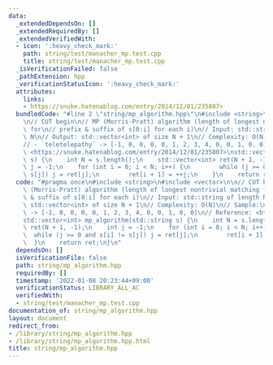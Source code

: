 ```yaml
---
data:
  _extendedDependsOn: []
  _extendedRequiredBy: []
  _extendedVerifiedWith:
  - icon: ':heavy_check_mark:'
    path: string/test/manacher_mp.test.cpp
    title: string/test/manacher_mp.test.cpp
  _isVerificationFailed: false
  _pathExtension: hpp
  _verificationStatusIcon: ':heavy_check_mark:'
  attributes:
    links:
    - https://snuke.hatenablog.com/entry/2014/12/01/235807>
  bundledCode: "#line 2 \"string/mp_algorithm.hpp\"\n#include <string>\n#include <vector>\n\
    \n// CUT begin\n// MP (Morris-Pratt) algorithm (length of longest nontrivial matching\
    \ for\n// prefix & suffix of s[0:i] for each i)\n// Input: std::string of length\
    \ N\n// Output: std::vector<int> of size N + 1\n// Complexity: O(N)\n// Sample:\n\
    // - `teletelepathy` -> [-1, 0, 0, 0, 0, 1, 2, 3, 4, 0, 0, 1, 0, 0]\n// Reference:\
    \ <https://snuke.hatenablog.com/entry/2014/12/01/235807>\nstd::vector<int> mp_algorithm(std::string\
    \ s) {\n    int N = s.length();\n    std::vector<int> ret(N + 1, -1);\n    int\
    \ j = -1;\n    for (int i = 0; i < N; i++) {\n        while (j >= 0 and s[i] !=\
    \ s[j]) j = ret[j];\n        ret[i + 1] = ++j;\n    }\n    return ret;\n}\n"
  code: "#pragma once\n#include <string>\n#include <vector>\n\n// CUT begin\n// MP\
    \ (Morris-Pratt) algorithm (length of longest nontrivial matching for\n// prefix\
    \ & suffix of s[0:i] for each i)\n// Input: std::string of length N\n// Output:\
    \ std::vector<int> of size N + 1\n// Complexity: O(N)\n// Sample:\n// - `teletelepathy`\
    \ -> [-1, 0, 0, 0, 0, 1, 2, 3, 4, 0, 0, 1, 0, 0]\n// Reference: <https://snuke.hatenablog.com/entry/2014/12/01/235807>\n\
    std::vector<int> mp_algorithm(std::string s) {\n    int N = s.length();\n    std::vector<int>\
    \ ret(N + 1, -1);\n    int j = -1;\n    for (int i = 0; i < N; i++) {\n      \
    \  while (j >= 0 and s[i] != s[j]) j = ret[j];\n        ret[i + 1] = ++j;\n  \
    \  }\n    return ret;\n}\n"
  dependsOn: []
  isVerificationFile: false
  path: string/mp_algorithm.hpp
  requiredBy: []
  timestamp: '2022-01-08 20:23:44+09:00'
  verificationStatus: LIBRARY_ALL_AC
  verifiedWith:
  - string/test/manacher_mp.test.cpp
documentation_of: string/mp_algorithm.hpp
layout: document
redirect_from:
- /library/string/mp_algorithm.hpp
- /library/string/mp_algorithm.hpp.html
title: string/mp_algorithm.hpp
---
```

